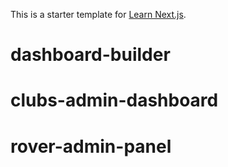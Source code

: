 This is a starter template for [Learn Next.js](https://nextjs.org/learn).
# dashboard-builder
# clubs-admin-dashboard
# rover-admin-panel
